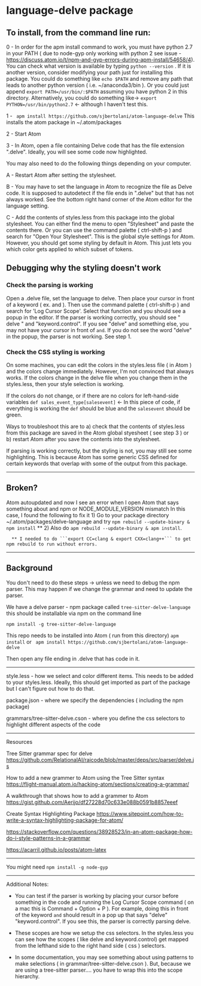 # language-delve package

## To install, from the command line run:

0 - In order for the apm install command to work, you must have python 2.7 in your PATH ( due to node-gyp only working with python 2 see issue - https://discuss.atom.io/t/npm-and-gyp-errors-during-apm-install/54658/4). You can check what version is available by typing ```python --version``` . If it is another version, consider modifying your path just for installing this package. You could do something like ```echo $PATH``` and remove any path that leads to another python version ( i.e. ~/anaconda3/bin ). Or you could just append ```export PATH=/usr/bin/:$PATH``` assuming you have python 2 in this directory. Alternatively, you could do something like-> ```export PYTHON=/usr/bin/python2.7``` <- although I haven't test this.

1 - ``` apm install https://github.com/sjbertolani/atom-language-delve``` This installs the atom package in ~/.atom/packages

2 - Start Atom

3 - In Atom, open a file containing Delve code that has the file extension ".delve". Ideally, you will see some code now highlighted. 

You may also need to do the following things depending on your computer.

A - Restart Atom after setting the stylesheet.

B - You may have to set the language in Atom to recognize the file as Delve code. It is supposed to autodetect if the file ends in ".delve" but that has not always worked. See the bottom right hand corner of the Atom editor for the language setting.

C - Add the contents of styles.less from this package into the global stylesheet. You can either find the menu to open "Stylesheet" and paste the contents there. Or you can use the command palette ( ctrl-shift-p ) and search for "Open Your Stylesheet". This is the global style settings for Atom. However, you should get some styling by default in Atom. This just lets you which color gets applied to which subset of tokens.


## Debugging why the styling doesn't work

### Check the parsing is working
Open a .delve file, set the language to delve. Then place your cursor in front of a keyword ( ex. and ). Then use the command palette ( ctrl-shift-p ) and search for 'Log Cursor Scope'. Select that function and you should see a popup in the editor. If the parser is working correctly, you should see " delve " and "keyword.control". If you see "delve" and something else, you may not have your cursor in front of `and`. If you do not see the word "delve" in the popup, the parser is not working. See step 1. 

### Check the CSS styling is working
On some machines, you can edit the colors in the styles.less file ( in Atom ) and the colors change immediately. However, I'm not convinced that always works. If the colors change in the delve file when you change them in the styles.less, then your style selection is working. 

If the colors do not change, or if there are no colors for left-hand-side variables ```def sales_event_type[salesevent]``` <- In this piece of code, if everything is working the ```def``` should be blue and the ```salesevent``` should be green. 

Ways to troubleshoot this are to a) check that the contents of styles.less from this package are saved in the Atom global styesheet ( see step 3 ) or b) restart Atom after you save the contents into the stylesheet. 

If parsing is working correctly, but the styling is not, you may still see some highlighting. This is because Atom has some generic CSS defined for certain keywords that overlap with some of the output from this package.

---

## Broken?

Atom autoupdated and now I see an error when I open Atom that says something about and npm or NODE_MODULE_VERSION mismatch
    In this case, I found the following to fix it
      1) Go to your package directory ~/.atom/packages/delve-language and try ```npm rebuild --update-binary & npm install``` **
      2) Also do ```apm rebuild --update-binary & apm install```.
      
      ** I needed to do ```export CC=clang & export CXX=clang++``` to get npm rebuild to run without errors.
___

## Background


You don't need to do these steps -> unless we need to debug the npm parser. This may happen if we change the grammar and need to update the parser.

We have a delve parser - npm package called ```tree-sitter-delve-language```
this should be installable via npm on the command line

```npm install -g tree-sitter-delve-language```

This repo needs to be installed into Atom ( run from this directory)
```apm install``` or ``` apm install https://github.com/sjbertolani/atom-language-delve```

Then open any file ending in .delve that has code in it.

---

style.less - how we select and color different items. This needs to be added to your styles.less. Ideally, this should get imported as part of the package but I can't figure out how to do that. 

package.json - where we specify the dependencies ( including the npm package)

grammars/tree-sitter-delve.cson - where you define the css selectors to highlight different aspects of the code

---

Resources

Tree Sitter grammar spec for delve
https://github.com/RelationalAI/raicode/blob/master/deps/src/parser/delve.js

How to add a new grammer to Atom using the Tree Sitter syntax
https://flight-manual.atom.io/hacking-atom/sections/creating-a-grammar/

A walkthrough that shows how to add a grammer to Atom
https://gist.github.com/Aerijo/df27228d70c633e088b0591b8857eeef

Create Syntax Highlighting Package
https://www.sitepoint.com/how-to-write-a-syntax-highlighting-package-for-atom/

https://stackoverflow.com/questions/38928523/in-an-atom-package-how-do-i-style-patterns-in-a-grammar

https://acarril.github.io/posts/atom-latex

---

You might need ```npm install -g node-gyp```

---

Additional Notes:

- You can test if the parser is working by placing your cursor before something in the code and running the Log Cursor Scope command ( on a mac this is Command + Option + P ). For example, doing this in front of the keyword ```and``` should result in a pop up that says "delve" "keyword.control". If you see this, the parser is correctly parsing delve.

- These scopes are how we setup the css selectors. In the styles.less you can see how the scopes ( like delve and keyword.control) get mapped from the lefthand side to the right hand side ( css ) selectors.

- In some documentation, you may see something about using patterns to make selections ( in grammar/tree-sitter-delve.cson ). But, because we are using a tree-sitter parser.... you have to wrap this into the scope hierarchy. 
